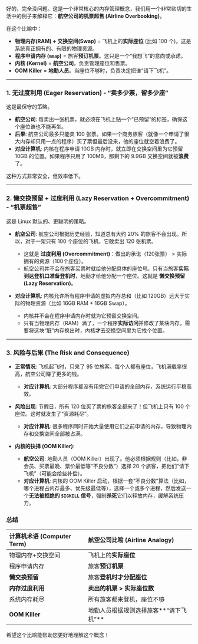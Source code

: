 好的，完全没问题。这是一个非常核心的内存管理概念，我们用一个非常贴切的生活中的例子来解释它：**航空公司的机票超售 (Airline Overbooking)**。

在这个比喻中：
* **物理内存(RAM) + 交换空间(Swap)** = 飞机上的**实际座位** (比如 100 个)。这是系统真正拥有的、有限的物理资源。
* **程序申请内存 (`mmap`)** = 旅客**预订机票**。这只是一个“我想飞”的意向或承诺。
* **内核 (Kernel)** = **航空公司**。负责管理座位和售票。
* **OOM Killer** = **地勤人员**。当座位不够时，负责决定把谁“请下飞机”。

---

### 1. 无过度利用 (Eager Reservation) - “卖多少票，留多少座”

这是最保守的策略。

* **航空公司**: 每卖出一张机票，就必须在飞机上贴一个“已预留”的标签，确保这个座位谁也不能再坐。
* **后果**: 航空公司最多只能卖 100 张票。如果一个商务旅客（就像一个申请了很大内存却只用一点的程序）买了票但最后没来，他的座位就空着浪费了。
* **对应计算机**: 内核在程序申请 10GB 内存时，就立即在交换空间里为它预留 10GB 的位置。如果程序只用了 100MB，那剩下的 9.9GB 交换空间就被**浪费**了。

这种方式非常安全，但效率低下。

---

### 2. 懒交换预留 + 过度利用 (Lazy Reservation + Overcommitment) - “机票超售”

这是 Linux 默认的、更聪明的策略。

* **航空公司**: 航空公司根据历史经验，知道总有大约 20% 的旅客不会出现。所以，对于一架只有 100 个座位的飞机，它敢卖出 120 张机票。
    * 这就是 **过度利用 (Overcommitment)**：做出的承诺（120张票） > 实际拥有的资源（100个座位）。
    * 航空公司并不会在旅客买票时就给他分配具体的座位号。只有当旅客**实际到达登机口准备登机时**，地勤才给他分配一个座位。这就是 **懒交换预留 (Lazy Reservation)**。

* **对应计算机**: 内核允许所有程序申请的虚拟内存总和（比如 120GB）远大于实际的物理资源（比如 16GB RAM + 16GB Swap）。
    * 内核并不会在程序申请内存时就为它预留交换空间。
    * 只有当物理内存（RAM）满了，一个程序**实际访问**并修改了某块内存，需要将这块“脏”内存换出时，内核**才**去交换空间里为它找个位置。

---

### 3. 风险与后果 (The Risk and Consequence)

* **正常情况**: 飞机起飞时，只来了 95 位旅客。每个人都有座位，飞机满载率很高，航空公司赚了更多的钱。
    * **对应计算机**: 大部分程序都没有用完它们申请的全部内存，系统运行平稳高效。

* **风险出现**: 节假日，所有 120 位买了票的旅客全都来了！但飞机上只有 100 个座位。这时就发生了“资源耗尽”。
    * **对应计算机**: 很多程序同时开始大量使用它们之前申请的内存，导致物理内存和交换空间全部被占满。

* **内核的抉择 (OOM Killer)**:
    * **航空公司**: 地勤人员（OOM Killer）出现了。他必须根据规则（比如，非会员、买票最晚、票价最低等“不良分数”）选择 20 个旅客，把他们“请下飞机”（可能会给些补偿）。
    * **对应计算机**: 内核的 OOM Killer 启动，根据一套“不良分数”算法（比如，哪个进程占内存最多、优先级最低等），选择一个或多个进程，然后发送一个**无法被拒绝的 `SIGKILL` 信号**，强制**杀死**它们以释放内存，缓解系统压力。

### 总结

| 计算机术语 (Computer Term) | 航空公司比喻 (Airline Analogy) |
| :-------------------- | :----------------------- |
| 物理内存+交换空间             | 飞机上的**实际座位**             |
| 程序申请内存                | 旅客**预订机票**               |
| **懒交换预留**             | 旅客**登机时才分配座位**           |
| **内存过度利用**            | **卖出的机票 > 实际座位数**        |
| 系统内存耗尽                | 所有旅客都来登机，座位不够            |
| **OOM Killer**        | 地勤人员根据规则选择旅客**“请下飞机”**   |

希望这个比喻能帮助您更好地理解这个概念！